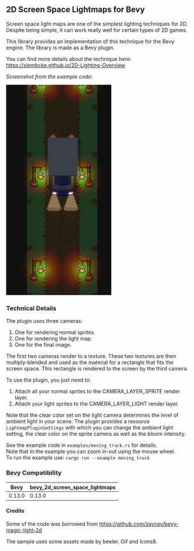 
## 2D Screen Space Lightmaps for Bevy ##

Screen space light maps are one of the simplest lighting techniques for 2D.
Despite being simple, it can work really well for certain types of 2D games.

This library provides an implementation of this technique for the Bevy engine.
The library is made as a Bevy plugin.

You can find more details about the technique here: https://slembcke.github.io/2D-Lighting-Overview

_Screenshot from the example code:_

![sample_screenshot](/screenshot/screen_space_lightmaps_sample.png)

### Technical Details ###

The plugin uses three cameras: 
1. One for rendering normal sprites.
2. One for rendering the light map.
3. One for the final image.

The first two cameras render to a texture. 
These two textures are then multiply-blended and used as the material 
for a rectangle that fits the screen space. 
This rectangle is rendered to the screen by the third camera. 

To use the plugin, you just need to:
1. Attach all your normal sprites to the CAMERA_LAYER_SPRITE render layer.
2. Attach your light sprites to the CAMERA_LAYER_LIGHT render layer.

Note that the clear color set on the light camera determines the level 
of ambient light in your scene.
The plugin provides a resource `LightmapPluginSettings` with which you can 
change the ambient light setting, the clear color on the sprite camera 
as well as the bloom intensity.

See the example code in `examples/moving_truck.rs` for details.  
Note that in the example you can zoom in-out using the mouse wheel.  
To run the example use: `cargo run --example moving_truck`

### Bevy Compatibility ###

Bevy | bevy_2d_screen_space_lightmaps
--- | ---
0.13.0 | 0.13.0

#### Credits ####
Some of the code was borrowed from https://github.com/zaycev/bevy-magic-light-2d

The sample uses some assets made by beeler, Gif and Icons8.